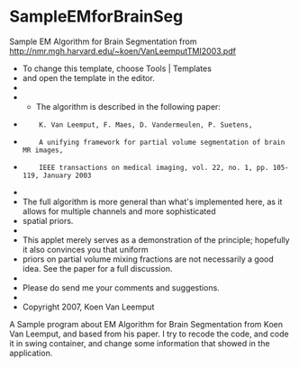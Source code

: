 SampleEMforBrainSeg
===================

Sample EM Algorithm for Brain Segmentation from http://nmr.mgh.harvard.edu/~koen/VanLeemputTMI2003.pdf

 * To change this template, choose Tools | Templates
 * and open the template in the editor.
 * 
 *  * The algorithm is described in the following paper:
 *         K. Van Leemput, F. Maes, D. Vandermeulen, P. Suetens, 
 *         A unifying framework for partial volume segmentation of brain MR images, 
 *         IEEE transactions on medical imaging, vol. 22, no. 1, pp. 105-119, January 2003
 *
 * The full algorithm is more general than what's implemented here, as it allows for multiple channels and more sophisticated 
 * spatial priors. 
 * 
 * This applet merely serves as a demonstration of the principle; hopefully it also convinces you that uniform 
 * priors on partial volume mixing fractions are not necessarily a good idea. See the paper for a full discussion.
 *
 * Please do send me your comments and suggestions.
 * 
 * Copyright 2007, Koen Van Leemput


A Sample program about EM Algorithm for Brain Segmentation from Koen Van Leemput, and based from his paper.
I try to recode the code, and code it in swing container, and change some information that showed in the application.
